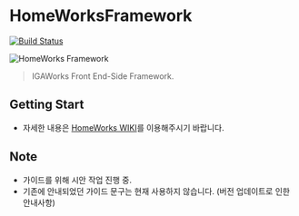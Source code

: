 # HomeWorksFramework

[![Build Status](https://travis-ci.com/IGAWorksDev/HomeWorksFramework.svg?token=x98k8HzDc3zdfP6gvssV&branch=master)](https://travis-ci.com/IGAWorksDev/HomeWorksFramework)

![HomeWorks Framework](https://s3-ap-northeast-1.amazonaws.com/campaign.intelligence/static/resources/homeworks/homeworks.png)

> IGAWorks Front End-Side Framework.

## Getting Start

- 자세한 내용은 [HomeWorks WIKI](https://kennethanceyer.gitbooks.io/homeworks-framework-wiki/content/index.html)를 이용해주시기 바랍니다.

## Note

- 가이드를 위해 시안 작업 진행 중.
- 기존에 안내되었던 가이드 문구는 현재 사용하지 않습니다. (버전 업데이트로 인한 안내사항)
